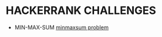 # HACKERRANK CHALLENGES

* MIN-MAX-SUM
[minmaxsum problem](https://www.hackerrank.com/challenges/mini-max-sum/problem)
